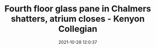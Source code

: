 ---
"title": "Fourth floor glass pane in Chalmers shatters, atrium closes - Kenyon Collegian"
"date": "2021-10-28 12:0:37"
"feed_name": "GOOGLENEWSCONSTRUCTION"
"feed_website": "https://news.google.com/search?q=construction%2Bincident&hl=en-US&gl=US&ceid=US:en"
"feed_rss": "https://news.google.com/rss/search?q=construction%2Bincident&hl=en-US&gl=US&ceid=US:en"
"link": "https://kenyoncollegian.com/news/2021/10/fourth-floor-glass-pane-in-chalmers-shatters-atrium-closes/"
"source": "{'href': 'https://kenyoncollegian.com', 'title': 'Kenyon Collegian'}"
"file": "_posts/2021-1-1-df382d25d38f854a3999b239b918ba2dbc00bb20.md"
"accident": "0"
"drilling": "0"
"dead": "0"
"injured": "0"
"arrested": "0"
"place": "unknown place"
"where": "unknown site"
"causes": "unknown"
"place_uri": "unknown place"
---
